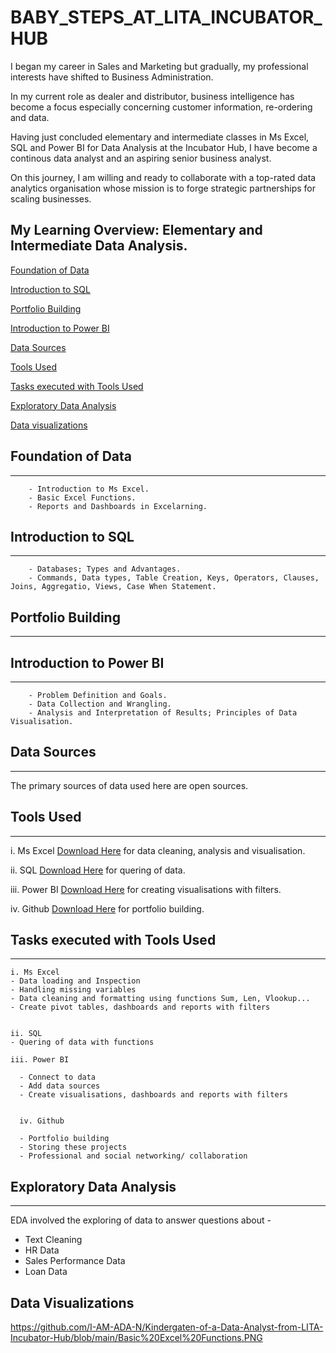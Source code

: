 # BABY_STEPS_AT_LITA_INCUBATOR_HUB

I began my career in Sales and Marketing but gradually, my professional interests have shifted to Business Administration.

In my current role as dealer and distributor, business intelligence has become a focus especially concerning customer information, re-ordering and data. 

Having just concluded elementary and intermediate classes in Ms Excel, SQL and Power BI for Data Analysis at the Incubator Hub, I have become a continous data analyst and an aspiring senior business analyst.

On this journey, I am willing and ready to collaborate with a top-rated data analytics organisation whose mission is to forge strategic partnerships for scaling businesses.



## My Learning Overview: Elementary and Intermediate Data Analysis.

[Foundation of Data](#foundation-of-data)

[Introduction to SQL](#introduction-to-sql)

[Portfolio Building](#portfolio-building)

[Introduction to Power BI](#introduction-to-power-bi)

[Data Sources](#data-sources)

[Tools Used](#tools-used)

[Tasks executed with Tools Used](#tasks-executed-with-tools-used)

[Exploratory Data Analysis](#exploratory-data-analysis)

[Data visualizations](#data-visualizations)

## Foundation of Data
---
		- Introduction to Ms Excel.
		- Basic Excel Functions.
		- Reports and Dashboards in Excelarning.
  
## Introduction to SQL
---
		- Databases; Types and Advantages.
		- Commands, Data types, Table Creation, Keys, Operators, Clauses, Joins, Aggregatio, Views, Case When Statement.
		
## Portfolio Building
---
		
## Introduction to Power BI
---
		- Problem Definition and Goals.
		- Data Collection and Wrangling.
		- Analysis and Interpretation of Results; Principles of Data Visualisation.


  
## Data Sources
---

The primary sources of data used here are open sources.



## Tools Used
---

i. Ms Excel [Download Here](https://www.microsoft.com/en-us/microsoft-365/excel) for data cleaning, analysis and visualisation.

ii. SQL [Download Here](https://www.microsoft.com/en-us/sql-server/sql-server-downloads) for quering of data.

iii. Power BI [Download Here](https://www.microsoft.com/en-us/power-platform/products/power-bi/downloads) for creating visualisations with filters.

iv. Github [Download Here](https://desktop.github.com/download) for portfolio building.


## Tasks executed with Tools Used
---

    i. Ms Excel
    - Data loading and Inspection
    - Handling missing variables
    - Data cleaning and formatting using functions Sum, Len, Vlookup...
    - Create pivot tables, dashboards and reports with filters

          
    ii. SQL
    - Quering of data with functions      
    
    iii. Power BI	
      
      - Connect to data
      - Add data sources
      - Create visualisations, dashboards and reports with filters


      iv. Github 		
      
      - Portfolio building
      - Storing these projects
      - Professional and social networking/ collaboration


## Exploratory Data Analysis
---

EDA involved the exploring of data to answer questions about -

- Text Cleaning
- HR Data
- Sales Performance Data
- Loan Data


## Data Visualizations

https://github.com/I-AM-ADA-N/Kindergaten-of-a-Data-Analyst-from-LITA-Incubator-Hub/blob/main/Basic%20Excel%20Functions.PNG


